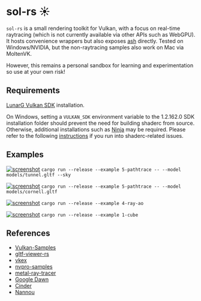 # sol-rs ☀

`sol-rs` is a small rendering toolkit for Vulkan, with a focus on real-time raytracing (which is not currently available via other APIs such as WebGPU). It hosts convenience wrappers but also exposes [ash](https://github.com/MaikKlein/ash) directly. Tested on Windows/NVIDIA, but the non-raytracing samples also work on Mac via MoltenVK.

However, this remains a personal sandbox for learning and experimentation so use at your own risk!

## Requirements
[LunarG Vulkan SDK](https://lunarg.com/vulkan-sdk/) installation.

On Windows, setting a `VULKAN_SDK` environment variable to the 1.2.162.0 SDK installation folder should prevent the need for building shaderc from source. Otherwise, additional installations such as [Ninja](https://ninja-build.org/) may be required. Please refer to the following [instructions](https://github.com/google/shaderc-rs/blob/master/README.md) if you run into shaderc-related issues.

## Examples

[![screenshot](https://i.imgur.com/kFc6nr3.png)](https://github.com/num3ric/sol-rs/blob/master/examples/5-pathtrace.rs)
`cargo run --release --example 5-pathtrace -- --model models/tunnel.gltf --sky`


[![screenshot](https://i.imgur.com/uW3Tm4e.png)](https://github.com/num3ric/sol-rs/blob/master/examples/5-pathtrace.rs)
`cargo run --release --example 5-pathtrace -- --model models/cornell.gltf`


[![screenshot](https://i.imgur.com/yC1x7EZ.png)](https://github.com/num3ric/sol-rs/blob/master/examples/4-ray-ao.rs)
`cargo run --release --example 4-ray-ao`


[![screenshot](https://i.imgur.com/R72zQ5N.png)](https://github.com/num3ric/sol-rs/blob/master/examples/1-cube.rs)
`cargo run --release --example 1-cube`


## References
* [Vulkan-Samples](https://github.com/KhronosGroup/Vulkan-Samples)
* [gltf-viewer-rs](https://github.com/adrien-ben/gltf-viewer-rs)
* [vkex](https://github.com/chaoticbob/vkex)
* [nvpro-samples](https://github.com/nvpro-samples)
* [metal-ray-tracer](https://sergeyreznik.github.io/metal-ray-tracer/index.html)
* [Google Dawn](https://dawn.googlesource.com/dawn/+/refs/heads/main)
* [Cinder](https://github.com/cinder/Cinder)
* [Nannou](https://github.com/nannou-org/nannou)
